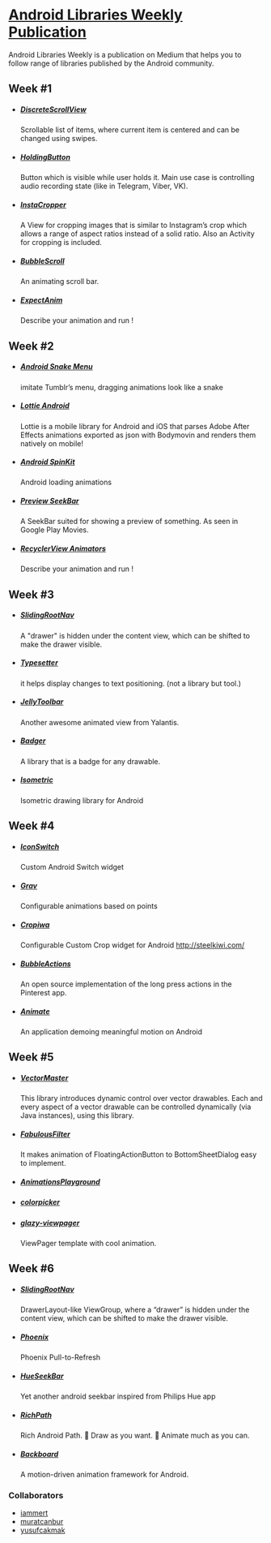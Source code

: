 # [Android Libraries Weekly Publication](https://medium.com/android-libraries-weekly)
Android Libraries Weekly is a publication on Medium that helps you to follow range of libraries published by the Android community.

## Week #1

* ##### [DiscreteScrollView](https://github.com/yarolegovich/DiscreteScrollView) 
    Scrollable list of items, where current item is centered and can be changed using swipes.
* ##### [HoldingButton](https://github.com/dewarder/HoldingButton) 
    Button which is visible while user holds it. Main use case is controlling audio recording state (like in Telegram, Viber, VK).
* ##### [InstaCropper](https://github.com/yasharpm/InstaCropper) 
    A View for cropping images that is similar to Instagram’s crop which allows a range of aspect ratios instead of a solid ratio. Also an Activity for cropping is included.
* ##### [BubbleScroll](https://github.com/cdflynn/bubble-scroll) 
    An animating scroll bar.
* ##### [ExpectAnim](https://github.com/florent37/ExpectAnim) 
    Describe your animation and run !

## Week #2

* ##### [Android Snake Menu](https://github.com/xmuSistone/android-snake-menu) 
    imitate Tumblr’s menu, dragging animations look like a snake
* ##### [Lottie Android](https://github.com/airbnb/lottie-android) 
    Lottie is a mobile library for Android and iOS that parses Adobe After Effects animations exported as json with Bodymovin and renders them natively on mobile!
* ##### [Android SpinKit](https://github.com/ybq/Android-SpinKit) 
    Android loading animations
* ##### [Preview SeekBar](https://github.com/rubensousa/PreviewSeekBar) 
    A SeekBar suited for showing a preview of something. As seen in Google Play Movies.
* ##### [RecyclerView Animators](https://github.com/wasabeef/recyclerview-animators) 
    Describe your animation and run !

## Week #3

* ##### [SlidingRootNav](https://github.com/yarolegovich/SlidingRootNav) 
    A "drawer" is hidden under the content view, which can be shifted to make the drawer visible.
* ##### [Typesetter](https://github.com/bignerdranch/Typesetter) 
    it helps display changes to text positioning. (not a library but tool.)
* ##### [JellyToolbar](https://github.com/Yalantis/JellyToolbar) 
    Another awesome animated view from Yalantis.
* ##### [Badger](https://github.com/volders/Badger) 
    A library that is a badge for any drawable.
* ##### [Isometric](https://github.com/FabianTerhorst/Isometric) 
    Isometric drawing library for Android

## Week #4

* ##### [IconSwitch](https://github.com/polyak01/IconSwitch) 
    Custom Android Switch widget
* ##### [Grav](https://github.com/glomadrian/Grav) 
    Configurable animations based on points
* ##### [Cropiwa](https://github.com/steelkiwi/cropiwa) 
    Configurable Custom Crop widget for Android http://steelkiwi.com/
* ##### [BubbleActions](https://github.com/SamThompson/BubbleActions) 
    An open source implementation of the long press actions in the Pinterest app.
* ##### [Animate](https://github.com/hitherejoe/animate) 
    An application demoing meaningful motion on Android
    

## Week #5

* ##### [VectorMaster](https://github.com/harjot-oberai/VectorMaster) 
    This library introduces dynamic control over vector drawables. Each and every aspect of a vector drawable can be controlled dynamically (via Java instances), using this library.
* ##### [FabulousFilter](https://github.com/Krupen/FabulousFilter) 
    It makes animation of FloatingActionButton to BottomSheetDialog easy to implement.
* ##### [AnimationsPlayground](https://github.com/mwajeeh/AnimationsPlayground) 
* ##### [colorpicker](https://github.com/QuadFlask/colorpicker) 
* ##### [glazy-viewpager](https://github.com/kannan-anbu/glazy-viewpager) 
    ViewPager template with cool animation.


## Week #6

* ##### [SlidingRootNav](https://github.com/yarolegovich/SlidingRootNav) 
    DrawerLayout-like ViewGroup, where a “drawer” is hidden under the content view, which can be shifted to make the drawer visible.
* ##### [Phoenix](https://github.com/Yalantis/Phoenix) 
    Phoenix Pull-to-Refresh
* ##### [HueSeekBar](https://github.com/iammert/HueSeekBar) 
    Yet another android seekbar inspired from Philips Hue app
* ##### [RichPath](https://github.com/tarek360/RichPath) 
    Rich Android Path. 🤡 Draw as you want. 🎉 Animate much as you can.
* ##### [Backboard](https://github.com/tumblr/Backboard) 
    A motion-driven animation framework for Android.


### Collaborators
* [iammert](https://github.com/iammert)
* [muratcanbur](https://github.com/muratcanbur)
* [yusufcakmak](https://github.com/yusufcakmak)

